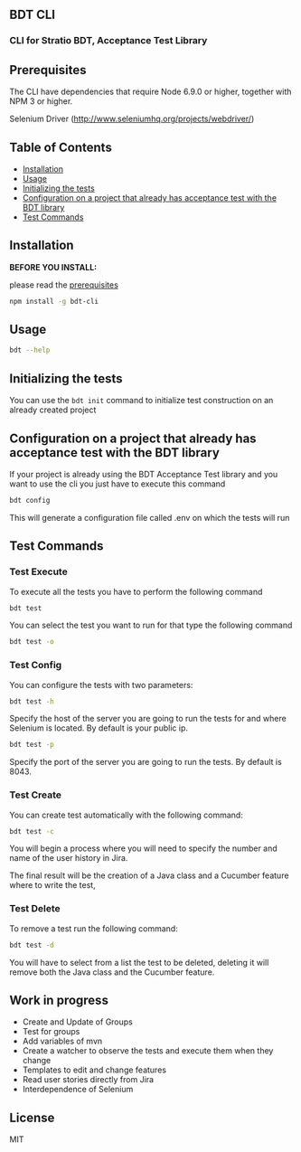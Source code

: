 ## BDT CLI
### CLI for Stratio BDT, Acceptance Test Library

## Prerequisites

The CLI have dependencies that require Node 6.9.0 or higher, together
with NPM 3 or higher.

Selenium Driver (http://www.seleniumhq.org/projects/webdriver/)

## Table of Contents

* [Installation](#installation)
* [Usage](#usage)
* [Initializing the tests](#initializing-the-tests)
* [Configuration on a project that already has acceptance test with the BDT library](#configuration-on-project-that-already-has-acceptance-test-with-the-BDT-library)
* [Test Commands](#test-commands)

## Installation

**BEFORE YOU INSTALL:** 

please read the [prerequisites](#prerequisites)
```bash
npm install -g bdt-cli
```

## Usage

```bash
bdt --help
```

## Initializing the tests

You can use the `bdt init` command to initialize test construction on an already created project

## Configuration on a project that already has acceptance test with the BDT library

If your project is already using the BDT Acceptance Test library and you want to use the cli you just have to execute this command

```bash
bdt config
```

This will generate a configuration file called .env on which the tests will run

## Test Commands

### Test Execute

To execute all the tests you have to perform the following command

```bash
bdt test
```

You can select the test you want to run for that type the following command

```bash
bdt test -o
```

### Test Config

You can configure the tests with two parameters:

```bash
bdt test -h
```

Specify the host of the server you are going to run the tests for and where Selenium is located. By default is your public ip.

```bash
bdt test -p
```

Specify the port of the server you are going to run the tests. By default is 8043.


### Test Create

You can create test automatically with the following command:

```bash
bdt test -c
```

You will begin a process where you will need to specify the number and name of the user history in Jira.

The final result will be the creation of a Java class and a Cucumber feature where to write the test,

### Test Delete

To remove a test run the following command:

```bash
bdt test -d
```
You will have to select from a list the test to be deleted, deleting it will remove both the Java class and the Cucumber feature.

## Work in progress

- Create and Update of Groups
- Test for groups
- Add variables of mvn
- Create a watcher to observe the tests and execute them when they change
- Templates to edit and change features
- Read user stories directly from Jira
- Interdependence of Selenium

## License

MIT




